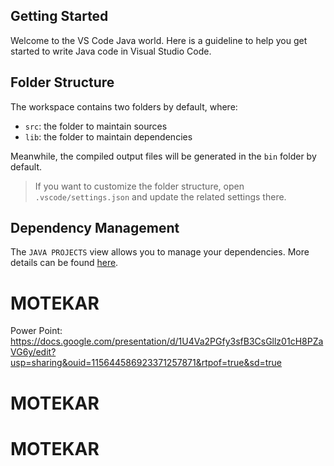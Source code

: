 ## Getting Started

Welcome to the VS Code Java world. Here is a guideline to help you get started to write Java code in Visual Studio Code.

## Folder Structure

The workspace contains two folders by default, where:

- `src`: the folder to maintain sources
- `lib`: the folder to maintain dependencies

Meanwhile, the compiled output files will be generated in the `bin` folder by default.

> If you want to customize the folder structure, open `.vscode/settings.json` and update the related settings there.

## Dependency Management

The `JAVA PROJECTS` view allows you to manage your dependencies. More details can be found [here](https://github.com/microsoft/vscode-java-dependency#manage-dependencies).
# MOTEKAR
Power Point:
https://docs.google.com/presentation/d/1U4Va2PGfy3sfB3CsGllz01cH8PZaVG6y/edit?usp=sharing&ouid=115644586923371257871&rtpof=true&sd=true
# MOTEKAR
# MOTEKAR

